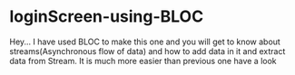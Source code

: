 # loginScreen-using-BLOC
Hey... I have used BLOC to make this one and you will get to know about streams(Asynchronous flow of data) and how to add data in it and extract data from Stream. It is much more easier than previous one have a look
